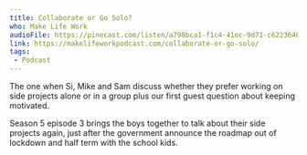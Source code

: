 ```yaml
---
title: Collaborate or Go Solo?
who: Make Life Work
audioFile: https://pinecast.com/listen/a798bca1-f1c4-41ec-9d71-c6223648d737.mp3
link: https://makelifeworkpodcast.com/collaborate-or-go-solo/
tags:
 - Podcast
---
```


The one when Si, Mike and Sam discuss whether they prefer working on side projects alone or in a group plus our first guest question about keeping motivated.

Season 5 episode 3 brings the boys together to talk about their side projects again, just after the government announce the roadmap out of lockdown and half term with the school kids.

